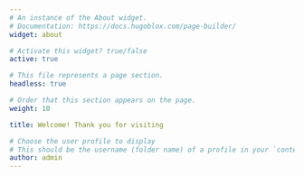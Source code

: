 ```yaml
---
# An instance of the About widget.
# Documentation: https://docs.hugoblox.com/page-builder/
widget: about

# Activate this widget? true/false
active: true

# This file represents a page section.
headless: true

# Order that this section appears on the page.
weight: 10

title: Welcome! Thank you for visiting

# Choose the user profile to display
# This should be the username (folder name) of a profile in your `content/authors/` folder.
author: admin
---
```

